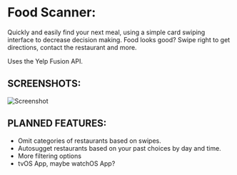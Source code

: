 
# **Food Scanner**: 
Quickly and easily find your next meal, using a simple card swiping interface to decrease decision making. Food looks good? Swipe right to get directions, contact the restaurant and more.

Uses the Yelp Fusion API. 

## **SCREENSHOTS**: 
![Screenshot](https://i.imgur.com/iC3X5Hw.png)


## **PLANNED FEATURES**:
* Omit categories of restaurants based on swipes.
* Autosugget restaurants based on your past choices by day and time.
* More filtering options
* tvOS App, maybe watchOS App?

